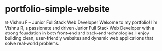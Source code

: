# portfolio-simple-website
🌐 Vishnu R – Junior Full Stack Web Developer Welcome to my portfolio! I’m Vishnu R, a passionate and driven Junior Full Stack Web Developer with a strong foundation in both front-end and back-end technologies. I enjoy building clean, user-friendly websites and dynamic web applications that solve real-world problems.
